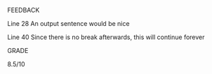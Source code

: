 FEEDBACK

Line 28 An output sentence would be nice

Line 40 Since there is no break afterwards, this will continue forever

GRADE 

8.5/10
